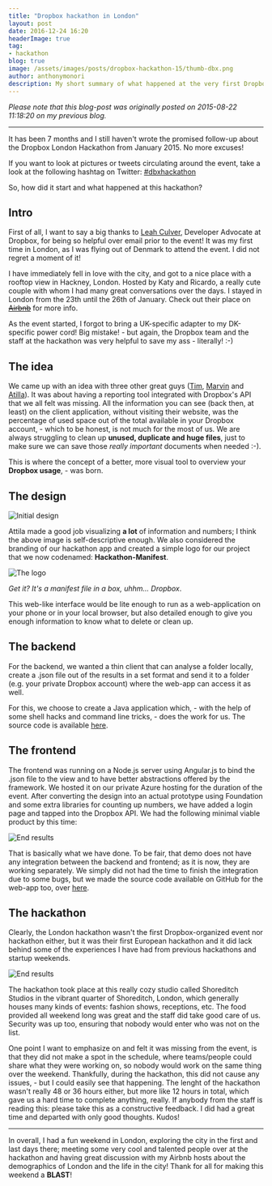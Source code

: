 ```yaml
---
title: "Dropbox hackathon in London"
layout: post
date: 2016-12-24 16:20
headerImage: true
tag:
- hackathon
blog: true
image: /assets/images/posts/dropbox-hackathon-15/thumb-dbx.png
author: anthonymonori
description: My short summary of what happened at the very first Dropbox London Hackathon in January 2015.
---
```


_Please note that this blog-post was originally posted on 2015-08-22 11:18:20 on my previous blog._

___

It has been 7 months and I still haven't wrote the promised follow-up about the Dropbox London Hackathon from January 2015. No more excuses!

If you want to look at pictures or tweets circulating around the event, take a look at the following hashtag on Twitter: [#dbxhackathon](https://twitter.com/hashtag/dbxhackathon)

So, how did it start and what happened at this hackathon?

## Intro

First of all, I want to say a big thanks to [Leah Culver](https://www.twitter.com/leahculver), Developer Advocate at Dropbox, for being so helpful over email prior to the event! It was my first time in London, as I was flying out of Denmark to attend the event. I did not regret a moment of it!

I have immediately fell in love with the city, and got to a nice place with a rooftop view in Hackney, London. Hosted by Katy and Ricardo, a really cute couple with whom I had many great conversations over the days. I stayed in London from the 23th until the 26th of January. Check out their place on ~~[Airbnb](https://www.airbnb.com/rooms/265473)~~ for more info.

As the event started, I forgot to bring a UK-specific adapter to my DK-specific power cord! Big mistake! - but again, the Dropbox team and the staff at the hackathon was very helpful to save my ass - literally! :-)

## The idea

We came up with an idea with three other great guys ([Tim](https://twitter.com/tgpc), [Marvin](https://twitter.com/h_marvin) and [Atilla](https://twitter.com/atican)). It was about having a reporting tool integrated with Dropbox's API that we all felt was missing. All the information you can see (back then, at least) on the client application, without visiting their website, was the percentage of used space out of the total available in your Dropbox account, - which to be honest, is not much for the most of us. We are always struggling to clean up **unused, duplicate and huge files**, just to make sure we can save those _really important_ documents when needed :-).

This is where the concept of a better, more visual tool to overview your **Dropbox usage**, - was born.

## The design

![Initial design](/assets/images/posts/dropbox-hackathon-15/dbxhackathon-1.png)

Attila made a good job visualizing **a lot** of information and numbers; I think the above image is self-descriptive enough. We also considered the branding of our hackathon app and created a simple logo for our project that we now codenamed: **Hackathon-Manifest**.

![The logo](/assets/images/posts/dropbox-hackathon-15/dbxhackathon-logo.png)

_Get it? It's a manifest file in a box, uhhm... Dropbox_.

This web-like interface would be lite enough to run as a web-application on your phone or in your local browser, but also detailed enough to give you enough information to know what to delete or clean up.

## The backend

For the backend, we wanted a thin client that can analyse a folder locally, create a .json file out of the results in a set format and send it to a folder (e.g. your private Dropbox account) where the web-app can access it as well.

For this, we choose to create a Java application which, - with the help of some shell hacks and command line tricks, - does the work for us. The source code is available [here](https://github.com/anthonymonori/dropboxhackathon-backend).

## The frontend

The frontend was running on a Node.js server using Angular.js to bind the .json file to the view and to have better abstractions offered by the framework. We hosted it on our private Azure hosting for the duration of the event. After converting the design into an actual prototype using Foundation and some extra libraries for counting up numbers, we have added a login page and tapped into the Dropbox API. We had the following minimal viable product by this time:

![End results](/assets/images/posts/dropbox-hackathon-15/dbxhackathon-web.gif)

That is basically what we have done. To be fair, that demo does not have any integration between the backend and frontend; as it is now, they are working separately. We simply did not had the time to finish the integration due to some bugs, but we made the source code available on GitHub for the web-app too, over [here](https://github.com/anthonymonori/dropboxhackathon-web).

## The hackathon

Clearly, the London hackathon wasn't the first Dropbox-organized event nor hackathon either, but it was their first European hackathon and it did lack behind some of the experiences I have had from previous hackathons and startup weekends.

![End results](/assets/images/posts/dropbox-hackathon-15/dbxhackathon-shoreditch-studios.png)

The hackathon took place at this really cozy studio called Shoreditch Studios in the vibrant quarter of Shoreditch, London, which generally houses many kinds of events: fashion shows, receptions, etc. The food provided all weekend long was great and the staff did take good care of us. Security was up too, ensuring that nobody would enter who was not on the list.

One point I want to emphasize on and felt it was missing from the event, is that they did not make a spot in the schedule, where teams/people could share what they were working on, so nobody would work on the same thing over the weekend. Thankfully, during the hackathon, this did not cause any issues, - but I could easily see that happening. The lenght of the hackathon wasn't really 48 or 36 hours either, but more like 12 hours in total, which gave us a hard time to complete anything, really. If anybody from the staff is reading this: please take this as a constructive feedback. I did had a great time and departed with only good thoughts. Kudos!

___

In overall, I had a fun weekend in London, exploring the city in the first and last days there; meeting some very cool and talented people over at the hackathon and having great discussion with my Airbnb hosts about the demographics of London and the life in the city! Thank for all for making this weekend a **BLAST**!
